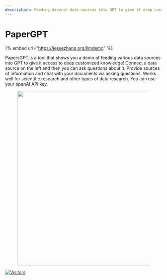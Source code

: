 ```yaml
---
description: Feeding diverse data sources into GPT to give it deep customized knowledge
---
```


# PaperGPT

{% embed url="https://jessezhang.org/llmdemo" %}



PapersGPT,is a tool that shows you a demo of feeding various data sources into GPT to give it access to deep customized knowledge! Connect a data source on the left and then you can ask questions about it. Provide sources of information and chat with your documents via asking questions. Works well for scientific research and other types of data research. You can use your openAI API key.

<figure><img src="https://topai.tools/assets/img/tools/papers-gpt.webp" alt="" width="563"></figure>

[![Visitors](https://api.visitorbadge.io/api/visitors?path=https%3A%2F%2Fgithub.com%2Fdrshahizan\&labelColor=%23697689\&countColor=%23555555\&style=plastic)](https://visitorbadge.io/status?path=https%3A%2F%2Fgithub.com%2Fdrshahizan)
